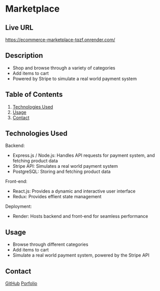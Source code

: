 # Marketplace

## Live URL
https://ecommerce-marketplace-tqzf.onrender.com/

## Description

- Shop and browse through a variety of categories
- Add items to cart
- Powered by Stripe to simulate a real world payment system


## Table of Contents
1. [Technologies Used](#technologies-used)
2. [Usage](#usage)
3. [Contact](#contact)

## Technologies Used

Backend: 
- Express.js / Node.js: Handles API requests for payment system, and fetching product data
- Stripe API: Simulates a real world payment system
- PostgreSQL: Storing and fetching product data

Front-end: 
- React.js: Provides a dynamic and interactive user interface
- Redux: Provides effient state management

Deployment: 
- Render: Hosts backend and front-end for seamless performance


## Usage

- Browse through different categories
- Add items to cart
- Simulate a real world payment system, powered by the Stripe API

## Contact
[GitHub](https://github.com/Ryan3389)
[Porfolio](https://ryancuthbert.netlify.app/)